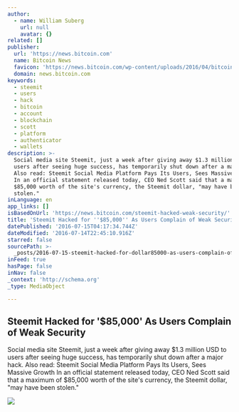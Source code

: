 ```yaml
---
author:
  - name: William Suberg
    url: null
    avatar: {}
related: []
publisher:
  url: 'https://news.bitcoin.com'
  name: Bitcoin News
  favicon: 'https://news.bitcoin.com/wp-content/uploads/2016/04/bitcoin_fav.png'
  domain: news.bitcoin.com
keywords:
  - steemit
  - users
  - hack
  - bitcoin
  - account
  - blockchain
  - scott
  - platform
  - authenticator
  - wallets
description: >-
  Social media site Steemit, just a week after giving away $1.3 million USD to
  users after seeing huge success, has temporarily shut down after a major hack.
  Also read: Steemit Social Media Platform Pays Its Users, Sees Massive Growth
  In an official statement released today, CEO Ned Scott said that a maximum of
  $85,000 worth of the site's currency, the Steemit dollar, "may have been
  stolen."
inLanguage: en
app_links: []
isBasedOnUrl: 'https://news.bitcoin.com/steemit-hacked-weak-security/'
title: 'Steemit Hacked for ''$85,000'' As Users Complain of Weak Security'
datePublished: '2016-07-15T04:17:34.744Z'
dateModified: '2016-07-14T22:45:10.916Z'
starred: false
sourcePath: >-
  _posts/2016-07-15-steemit-hacked-for-dollar85000-as-users-complain-of-weak-secur.md
inFeed: true
hasPage: false
inNav: false
_context: 'http://schema.org'
_type: MediaObject

---
```

<article style=""><h1>Steemit Hacked for '$85,000' As Users Complain of Weak Security</h1><p>Social media site Steemit, just a week after giving away $1.3 million USD to users after seeing huge success, has temporarily shut down after a major hack. Also read: Steemit Social Media Platform Pays Its Users, Sees Massive Growth In an official statement released today, CEO Ned Scott said that a maximum of $85,000 worth of the site's currency, the Steemit dollar, "may have been stolen."</p><img src="https://news.bitcoin.com/wp-content/uploads/2016/07/Tech-security-hack.jpg" /></article>